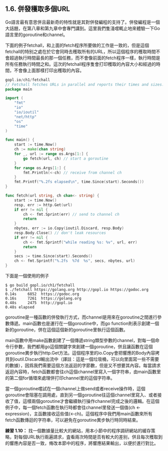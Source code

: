 ## 1.6. 併發穫取多個URL

Go語言最有意思併且最新奇的特性就是其對併發編程的支持了。併發編程是一個大話題，在第八章和第九章中會專門講到。這里我們隻淺嚐輒止地來體驗一下Go語言里的goroutine和channel。

下面的例子fetchall，和上面的fetch程序所要做的工作是一致的，但是這個fetchall的特别之處在於它會同時去穫取所有的URL，所以這個程序的穫取時間不會超過執行時間最長的那一個任務，而不會像前面的fetch程序一樣，執行時間是所有任務執行時間之和。這次的fetchall程序隻會打印穫取的內容大小和經過的時間，不會像上面那樣打印出穫取的內容。

```go
gopl.io/ch1/fetchall
// Fetchall fetches URLs in parallel and reports their times and sizes.
package main

import (
	"fmt"
	"io"
	"io/ioutil"
	"net/http"
	"os"
	"time"
)

func main() {
	start := time.Now()
	ch := make(chan string)
	for _, url := range os.Args[1:] {
		go fetch(url, ch) // start a goroutine
	}
	for range os.Args[1:] {
		fmt.Println(<-ch) // receive from channel ch
	}
	fmt.Printf("%.2fs elapsed\n", time.Since(start).Seconds())
}

func fetch(url string, ch chan<- string) {
	start := time.Now()
	resp, err := http.Get(url)
	if err != nil {
		ch <- fmt.Sprint(err) // send to channel ch
		return
	}
	nbytes, err := io.Copy(ioutil.Discard, resp.Body)
	resp.Body.Close() // don't leak resources
	if err != nil {
		ch <- fmt.Sprintf("while reading %s: %v", url, err)
		return
	}
	secs := time.Since(start).Seconds()
	ch <- fmt.Sprintf("%.2fs  %7d  %s", secs, nbytes, url)
}
```

下面是一個使用的例子

```
$ go build gopl.io/ch1/fetchall
$ ./fetchall https://golang.org http://gopl.io https://godoc.org
0.14s     6852  https://godoc.org
0.16s     7261  https://golang.org
0.48s     2475  http://gopl.io
0.48s elapsed
```

goroutine是一種函數的併發執行方式，而channel是用來在goroutine之間進行參數傳遞。main函數也是運行在一個goroutine中，而go function則表示創建一個新的goroutine，併在這個這個新的goroutine里執行這個函數。

main函數中用make函數創建了一個傳遞string類型參數的channel，對每一個命令行參數，我們都用go這個關鍵字來創建一個goroutine，併且讓函數在這個goroutine異步執行http.Get方法。這個程序里的io.Copy會把響應的Body內容拷貝到ioutil.Discard輸出流中（譯註：這是一個垃圾桶，可以向里面寫一些不需要的數據），因爲我們需要這個方法返迴的字節數，但是又不想要其內容。每當請求返迴內容時，fetch函數都會往ch這個channel里寫入一個字符串，由main函數里的第二個for循環來處理併打印channel里的這個字符串。

當一個goroutine嚐試在一個channel上做send或者receive操作時，這個goroutine會阻塞在調用處，直到另一個goroutine往這個channel里寫入、或者接收了值，這樣兩個goroutine才會繼續執行操作channel完成之後的邏輯。在這個例子中，每一個fetch函數在執行時都會往channel里發送一個值(ch <- expression)，主函數接收這些值(<-ch)。這個程序中我們用main函數來所有fetch函數傳迴的字符串，可以避免在goroutine異步執行時同時結束。

**練習 1.10：** 找一個數據量比較大的網站，用本小節中的程序調研網站的緩存策略，對每個URL執行兩遍請求，査看兩次時間是否有較大的差别，併且每次穫取到的響應內容是否一致，脩改本節中的程序，將響應結果輸出，以便於進行對比。
